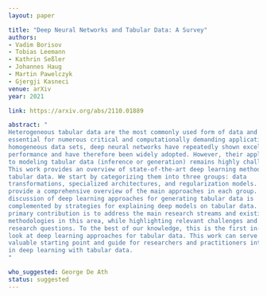 ```yaml
---
layout: paper

title: "Deep Neural Networks and Tabular Data: A Survey"
authors:
- Vadim Borisov
- Tobias Leemann
- Kathrin Seßler
- Johannes Haug
- Martin Pawelczyk
- Gjergji Kasneci
venue: arXiv
year: 2021

link: https://arxiv.org/abs/2110.01889

abstract: "
Heterogeneous tabular data are the most commonly used form of data and are
essential for numerous critical and computationally demanding applications. On
homogeneous data sets, deep neural networks have repeatedly shown excellent
performance and have therefore been widely adopted. However, their application
to modeling tabular data (inference or generation) remains highly challenging.
This work provides an overview of state-of-the-art deep learning methods for
tabular data. We start by categorizing them into three groups: data
transformations, specialized architectures, and regularization models. We then
provide a comprehensive overview of the main approaches in each group. A
discussion of deep learning approaches for generating tabular data is
complemented by strategies for explaining deep models on tabular data. Our
primary contribution is to address the main research streams and existing
methodologies in this area, while highlighting relevant challenges and open
research questions. To the best of our knowledge, this is the first in-depth
look at deep learning approaches for tabular data. This work can serve as a
valuable starting point and guide for researchers and practitioners interested
in deep learning with tabular data.
"

who_suggested: George De Ath
status: suggested
---
```

